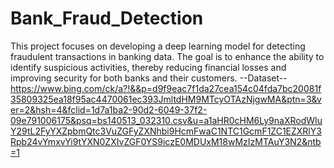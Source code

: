 # Bank_Fraud_Detection
This project focuses on developing a deep learning model for detecting fraudulent transactions in banking data. The goal is to enhance the ability to identify suspicious activities, thereby reducing financial losses and improving security for both banks and their customers.
--Dataset--
https://www.bing.com/ck/a?!&&p=d9f9eac7f1da27cea154c04fda7bc20081f35809325ea18f95ac4470061ec393JmltdHM9MTcyOTAzNjgwMA&ptn=3&ver=2&hsh=4&fclid=1d7a1ba2-90d2-6049-37f2-09e791006175&psq=bs140513_032310.csv&u=a1aHR0cHM6Ly9naXRodWIuY29tL2FyYXZpbmQtc3VuZGFyZXNhbi9HcmFwaC1NTC1GcmF1ZC1EZXRlY3Rpb24vYmxvYi9tYXN0ZXIvZGF0YS9iczE0MDUxM18wMzIzMTAuY3N2&ntb=1 

